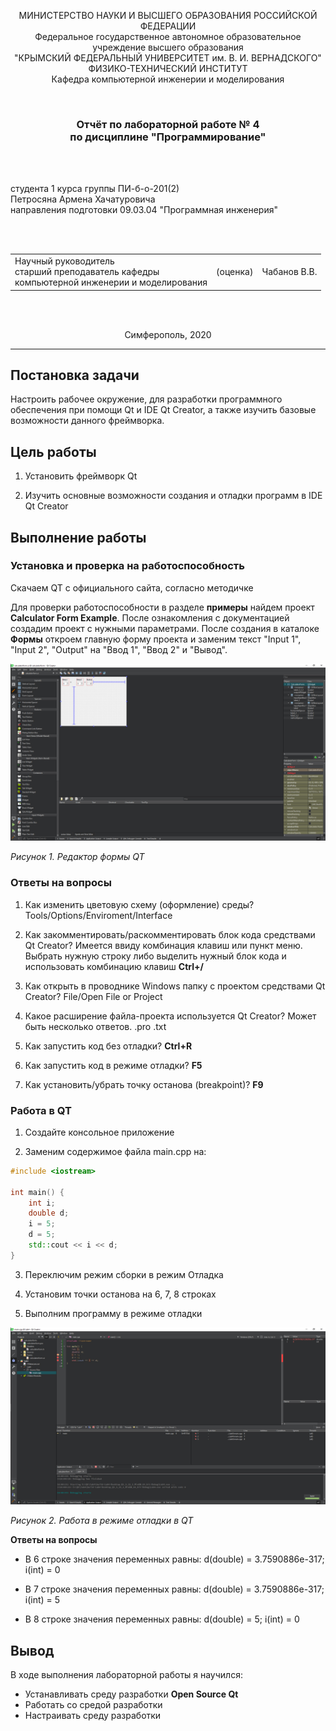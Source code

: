 <p align="center">МИНИСТЕРСТВО НАУКИ  И ВЫСШЕГО ОБРАЗОВАНИЯ РОССИЙСКОЙ ФЕДЕРАЦИИ<br>
Федеральное государственное автономное образовательное учреждение высшего образования<br>
"КРЫМСКИЙ ФЕДЕРАЛЬНЫЙ УНИВЕРСИТЕТ им. В. И. ВЕРНАДСКОГО"<br>
ФИЗИКО-ТЕХНИЧЕСКИЙ ИНСТИТУТ<br>
Кафедра компьютерной инженерии и моделирования</p>
<br>
<h3 align="center">Отчёт по лабораторной работе № 4<br> по дисциплине "Программирование"</h3>

<br><br>

<p>студента 1 курса группы ПИ-б-о-201(2)<br>
Петросяна Армена Хачатуровича<br>
направления подготовки 09.03.04 "Программная инженерия"</p>

<br><br>
<table>
<tr><td>Научный руководитель<br> старший преподаватель кафедры<br> компьютерной инженерии и моделирования</td>
<td>(оценка)</td>
<td>Чабанов В.В.</td>
</tr>
</table>
<br><br>

<p align="center">Симферополь, 2020</p>
<hr>

## Постановка задачи

Настроить рабочее окружение, для разработки программного обеспечения при помощи Qt и IDE Qt Creator, а также изучить базовые возможности данного фреймворка.

## Цель работы

1. Установить фреймворк Qt

2. Изучить основные возможности создания и отладки программ в IDE Qt Creator

## Выполнение работы

### Установка и проверка на работоспособность

Скачаем QT с официального сайта, согласно методичке

Для проверки работоспособности в разделе **примеры** найдем проект **Calculator Form Example**. После ознакомления с документацией создадим проект с нужными параметрами.
После создания в каталоке **Формы** откроем главную форму проекта и заменим текст "Input 1", "Input 2", "Output" на "Ввод 1", "Ввод 2" и "Вывод".

![](./img/img_1.jpg)

*Рисунок 1. Редактор формы QT*

### Ответы на вопросы

1. Как изменить цветовую схему (оформление) среды?
Tools/Options/Enviroment/Interface

2. Как закомментировать/раскомментировать блок кода средствами Qt Creator? Имеется ввиду комбинация клавиш или пункт меню.
Выбрать нужную строку либо выделить нужный блок кода и использовать комбинацию клавиш **Ctrl+/**

3. Как открыть в проводнике Windows папку с проектом средствами Qt Creator?
File/Open File or Project

4. Какое расширение файла-проекта используется Qt Creator? Может быть несколько ответов.
.pro .txt

5. Как запустить код без отладки?
**Ctrl+R**

6. Как запустить код в режиме отладки?
**F5**

7. Как установить/убрать точку останова (breakpoint)?
**F9**

### Работа в QT

1. Создайте консольное приложение

2. Заменим содержимое файла main.cpp на:

```c++
#include <iostream>
 
int main() {
    int i;
    double d;
    i = 5;
    d = 5;
    std::cout << i << d;
}
```

3. Переключим режим сборки в режим Отладка

4. Установим точки останова на 6, 7, 8 строках

5. Выполним программу в режиме отладки

![](./img/img_2.jpg)

*Рисунок 2. Работа в режиме отладки в QT*

**Ответы на вопросы**

- В 6 строке значения переменных равны: d(double) = 3.7590886e-317; i(int) = 0

- В 7 строке значения переменных равны: d(double) = 3.7590886e-317; i(int) = 5

- В 8 строке значения переменных равны: d(double) = 5; i(int) = 0

## Вывод

В ходе выполнения лабораторной работы я научился:

- Устанавливать среду разработки **Open Source Qt**
- Работать со средой разработки
- Настраивать среду разработки